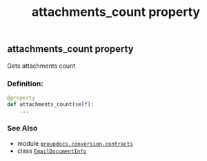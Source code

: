 ﻿---
title: attachments_count property
second_title: GroupDocs.Conversion for Python via .NET API References
description: 
type: docs
weight: 30
url: /python-net/groupdocs.conversion.contracts/emaildocumentinfo/attachments_count/
is_root: false
---

## attachments_count property


Gets attachments count
### Definition:
```python
@property
def attachments_count(self):
    ...
```

### See Also
* module [`groupdocs.conversion.contracts`](../../)
* class [`EmailDocumentInfo`](/conversion/python-net/groupdocs.conversion.contracts/emaildocumentinfo)
